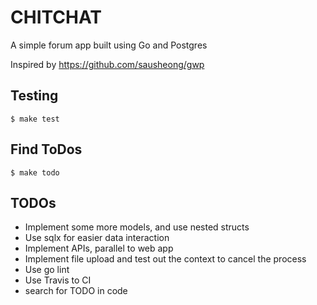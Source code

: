 # CHITCHAT
A simple forum app built using Go and Postgres

Inspired by https://github.com/sausheong/gwp

## Testing
`$ make test`

## Find ToDos
`$ make todo`

## TODOs
- Implement some more models, and use nested structs 
- Use sqlx for easier data interaction
- Implement APIs, parallel to web app
- Implement file upload and test out the context to cancel the process
- Use go lint
- Use Travis to CI
- search for TODO in code